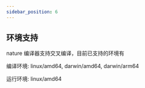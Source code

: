 ```yaml
---
sidebar_position: 6
---
```



## 环境支持
nature 编译器支持交叉编译，目前已支持的环境有

编译环境: linux/amd64, darwin/amd64, darwin/arm64

运行环境: linux/amd64